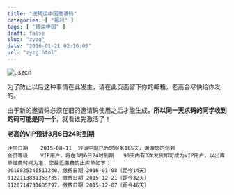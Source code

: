 ```yaml
---
title: "送转运中国邀请码"
categories: [ "福利" ]
tags: [ "转运中国" ]
draft: false
slug: "zyzg"
date: "2016-01-21 02:16:00"
url: "zyzg.html"
---
```


![uszcn][1]


为了防止以后这种事情在此发生，请在此页面留下你的邮箱，老高会尽快给你发的。

由于新的邀请码必须在旧的邀请码使用之后才能生成，**所以同一天求码的同学收到的码可能是同一个**，就看谁先激活了！

<!--more-->


**老高的VIP预计3月6日24时到期**

```
注册日期	2015-08-11	转运中国已为您服务165天，谢谢您的信赖
会员等级	VIP用户，将在3月6日24时到期	90天内有3次发货即可成为VIP用户，以出库单缴费时间为准，您最近缴费的出库单如下：
0010825346511240，缴费日期 2016-01-08（距今14天）
0122113831363735，缴费日期 2015-12-21（距今32天）
0120714731685797，缴费日期 2015-12-07（距今46天）
```


  [1]: https://blog.phpgao.com/usr/uploads/2016/01/2815969812.png